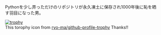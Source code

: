 Pythonを少し弄っただけのリポジトリが永久凍土に保存され1000年後に恥を晒す羽目になった男。

[![trophy](https://github-profile-trophy.vercel.app/?username=K-MountainBook)](https://github.com/ryo-ma/github-profile-trophy)<br>
This torophy icon from [ryo-ma/github-profile-trophy](https://github.com/ryo-ma/github-profile-trophy)
Thanks!!

<!--
**K-MountainBook/K-MountainBook** is a ✨ _special_ ✨ repository because its `README.md` (this file) appears on your GitHub profile.

Here are some ideas to get you started:

- 🔭 I’m currently working on ...
- 🌱 I’m currently learning ...
- 👯 I’m looking to collaborate on ...
- 🤔 I’m looking for help with ...
- 💬 Ask me about ...
- 📫 How to reach me: ...
- 😄 Pronouns: ...
- ⚡ Fun fact: ...
-->
